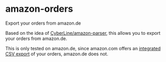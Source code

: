 amazon-orders
=============
Export your orders from amazon.de

Based on the idea of [CyberLine/amazon-parser](https://github.com/CyberLine/amazon-parser),
this allows you to export your orders from amazon.de.

This is only tested on amazon.de, since amazon.com offers an [integrated CSV export](https://www.amazon.com/gp/b2b/reports) of your orders, amazon.de does not.
